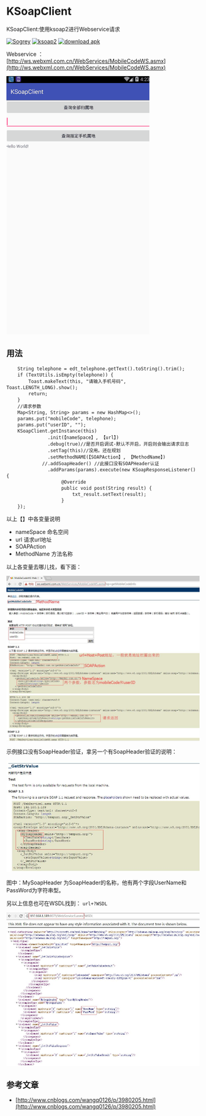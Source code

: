 # KSoapClient
KSoapClient:使用ksoap2进行Webservice请求

[![Sogrey](https://img.shields.io/badge/author-Sogrey-ff69b4.svg?style=plastic)](https://github.com/Sogrey)
[![ksoap2](https://img.shields.io/badge/download-ksoap2--android--assembly--2.4--jar--with--dependencies.jar-brightgreen.svg?style=plastic)](https://github.com/Sogrey/KSoapClient/blob/master/lib_ksoapclient/libs/ksoap2-android-assembly-2.4-jar-with-dependencies.jar?raw=true)
[![download apk](https://img.shields.io/badge/download-demo.apk-brightgreen.svg?style=plastic)](https://github.com/Sogrey/KSoapClient/blob/master/app-debug.apk?raw=true)

Webservice ：[http://ws.webxml.com.cn/WebServices/MobileCodeWS.asmx](http://ws.webxml.com.cn/WebServices/MobileCodeWS.asmx)

![demo](https://github.com/Sogrey/KSoapClient/blob/master/demo.gif?raw=true)

## 用法

	    String telephone = edt_telephone.getText().toString().trim();
        if (TextUtils.isEmpty(telephone)) {
            Toast.makeText(this, "请输入手机号码", Toast.LENGTH_LONG).show();
            return;
        }
        //请求参数
        Map<String, String> params = new HashMap<>();
        params.put("mobileCode", telephone);
        params.put("userID", "");
        KSoapClient.getInstance(this)
				   .init(【nameSpace】, 【url】)
				   .debug(true)//是否开启调试-默认不开启，开启则会输出请求日志
                   .setTag(this)//没用。还在规划
                   .setMethodNAME(【SOAPAction】, 【MethodName】)
                 //.addSoapHeader() //此接口没有SOAPHeader认证
                   .addParams(params).execute(new KSoapResponseListener() {
			            @Override
			            public void post(String result) {
			                txt_result.setText(result);
			            }
        });

以上【】中各变量说明

- nameSpace 命名空间
- url 请求url地址
- SOAPAction 
- MethodName 方法名称

以上各变量去哪儿找，看下面：

![](https://github.com/Sogrey/KSoapClient/blob/master/pics/TIM20170915165608.jpg?raw=true)

示例接口没有SoapHeader验证，拿另一个有SoapHeader验证的说明：

![](https://github.com/Sogrey/KSoapClient/blob/master/pics/TIM20170915170002.jpg?raw=true)

图中：MySoapHeader 为SoapHeader的名称，他有两个字段UserName和PassWord为字符串型。

另以上信息也可在WSDL找到： `url+?WSDL`

![](https://github.com/Sogrey/KSoapClient/blob/master/pics/TIM20170915170517.jpg?raw=true)




## 参考文章

- [http://www.cnblogs.com/wangq0126/p/3980205.html](http://www.cnblogs.com/wangq0126/p/3980205.html)